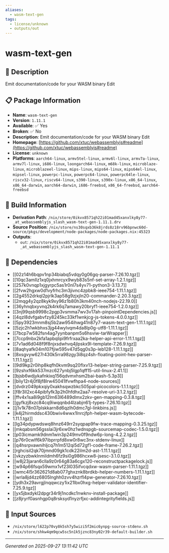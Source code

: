 ```yaml
---
aliases:
  - wasm-text-gen
tags:
  - license/unknown
  - outputs/out
---
```


# wasm-text-gen

## 📝 Description

Emit documentation/code for your WASM binary Edit

## 📋 Package Information

- **Name**: `wasm-text-gen`
- **Version**: `1.11.1`
- **Available**: ✅ Yes
- **Broken**: ✅ No
- **Description**: Emit documentation/code for your WASM binary Edit
- **Homepage**: [https://github.com/xtuc/webassemblyjs#readme](https://github.com/xtuc/webassemblyjs#readme)
- **License**: `unknown`
- **Platforms**: `aarch64-linux`, `armv5tel-linux`, `armv6l-linux`, `armv7a-linux`, `armv7l-linux`, `i686-linux`, `loongarch64-linux`, `m68k-linux`, `microblaze-linux`, `microblazeel-linux`, `mips-linux`, `mips64-linux`, `mips64el-linux`, `mipsel-linux`, `powerpc-linux`, `powerpc64-linux`, `powerpc64le-linux`, `riscv32-linux`, `riscv64-linux`, `s390-linux`, `s390x-linux`, `x86_64-linux`, `x86_64-darwin`, `aarch64-darwin`, `i686-freebsd`, `x86_64-freebsd`, `aarch64-freebsd`

## 🔧 Build Information

- **Derivation Path**: `/nix/store/0ikvx8571qh22i01mad45xanxlky8y77-_at_webassemblyjs_slash_wasm-text-gen-1.11.1.drv`
- **Source Position**: `/nix/store/ns30sqxb36k8jrds8z18rv96bpnwc60d-source/pkgs/development/node-packages/node-packages.nix:45323`
- **Outputs**:
  - `out`:  `/nix/store/0ikvx8571qh22i01mad45xanxlky8y77-_at_webassemblyjs_slash_wasm-text-gen-1.11.1`

## 🔗 Dependencies

- [[02z14h6bqpv1np34biabq5vdqy0g06gq-parser-7.26.10.tgz]]
- [[10qc3amllz1xq0jxhmrcyx9wyb83s5nf-set-array-1.2.1.tgz]]
- [[257k0vnqp1xjgyrpc5as1r0nl7s4yv71-python3-3.13.7]]
- [[2fvw2hgxw0d1vyfrhc3m3jivnc4zpbk8-ieee754-1.11.1.tgz]]
- [[2g4552drkql2pjrlk3ap58g9zjxjln20-commander-2.20.3.tgz]]
- [[2mqg4y2qz8kyk9xy96z1b80h3km40nch-nodejs-22.19.0]]
- [[36yhnqbxyvnq2k4rk6q7amawy20bryf1-ieee754-1.2.0.tgz]]
- [[3nj99qsb9998c2pgp3vsmma7wv3v17ah-pinpointDependencies.js]]
- [[4qzl8dvfgabvfzy8245kc33kf1wnkjcg-js-tokens-4.0.0.tgz]]
- [[5py3923mnm8sj5b2aw954ihwg41n87y7-wasm-text-gen-1.11.1.tgz]]
- [[5zjc2h1wkbhxs3jg44wylvqm4da8lp0g-utf8-1.11.1.tgz]]
- [[7bcp7w582fsn4ag7yynbanpm5s6hsviw-tarWrapper]]
- [[7ccp9nbx2kfa1apbqlipi9frfrxaa2ka-helper-api-error-1.11.1.tgz]]
- [[7v1ad6d048f9f8njxsdwhvq4jlpskx9l-template-7.26.9.tgz]]
- [[8aqhyafk04m107fjiw595v47d5qg0s3p-leb128-1.11.1.tgz]]
- [[8xsgvyw627r430k5rra98zgy3i8qz4sh-floating-point-hex-parser-1.11.1.tgz]]
- [[9dl9kp2r0ihp8kqfh0kvm9sq20flxv13-helper-string-parser-7.25.9.tgz]]
- [[9zshxf6kk537mzc627ynbj5lgp1qff15-util-linux-2.41.1]]
- [[bjsb6wdjykafnkixq156qdvmxhsm2bai-bash-5.3p3]]
- [[bliy12r4j0f8jf8lrw45041lfvwfhpa4-node-sources]]
- [[dvdrz049pkxqiy0xakhsqwzbkc505pal-picocolors-1.1.1.tgz]]
- [[f8r3ll2xc44pibfyfk3p2h0hfdhx2aa7-resolve-uri-3.1.2.tgz]]
- [[ffv4x1sa8i9gb12lm63l6489dlmx2zkv-gen-mapping-0.3.8.tgz]]
- [[gyfkzj8xzc84cq9iwqqnbd4lzabjn61j-types-7.26.10.tgz]]
- [[j1v1k78n07plskkarn8d6qzlh0dmc7gl-linkbins.js]]
- [[k4j2hirmddsc430bwiv4wwx1lnrcjfph-helper-wasm-bytecode-1.11.1.tgz]]
- [[lg34pdypwdswq8hnz649rr2syqpap9fw-trace-mapping-0.3.25.tgz]]
- [[mkqabsm56gsslai3jr6xw0hz1wdnspgb-sourcemap-codec-1.5.0.tgz]]
- [[p03icmamk9dnm1win3p249mv0f9ndw6p-long-4.2.2.tgz]]
- [[p76r0cwlf6k97ibprrpfd8xw0r8wc3nx-stdenv-linux]]
- [[q4hsrpvawnihljcq7h1m512qi5d72gf1-code-frame-7.26.2.tgz]]
- [[rghcisil2qk70jmnd09gk1cdk22ilm2d-ast-1.11.1.tgz]]
- [[vkzyzbwklnmildmh6fz9si0g986hcxw8-jsesc-3.1.0.tgz]]
- [[w8j23jaran6clla9z0r64g83a6cgx120-reconstructpackagelock.js]]
- [[w94p66fsqx59wmx1vf23l035ifvcqdxw-wasm-parser-1.11.1.tgz]]
- [[wmc4l5r362621d8ab077ghxznk8brdkb-helper-numbers-1.11.1.tgz]]
- [[wrla8jd4zz6805lnghh0zvv4hzrfl4pw-generator-7.26.10.tgz]]
- [[ydh3x29avrgjlnqqwczy1ix21lbx0hxg-helper-validator-identifier-7.25.9.tgz]]
- [[yx5jbxdykl2dpgr34r9j1ncdkc1nwknv-install-package]]
- [[z8jryrf0asnhgp0q8rsksyd1nyzrfjxc-addintegrityfields.js]]

## 📁 Input Sources

- `/nix/store/l622p70vy8k5sh7y5wizi5f2mic6ynpg-source-stdenv.sh`
- `/nix/store/shkw4qm9qcw5sc5n1k5jznc83ny02r39-default-builder.sh`

---
*Generated on 2025-09-27 13:11:42 UTC*
